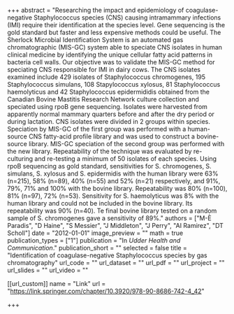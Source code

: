 +++
abstract = "Researching the impact and epidemiology of coagulase-negative Staphylococcus species (CNS) causing intramammary infections (IMI) require their identification at the species level. Gene sequencing is the gold standard but faster and less expensive methods could be useful. The Sherlock Microbial Identification System is an automated gas chromatographic (MIS-GC) system able to speciate CNS isolates in human clinical medicine by identifying the unique cellular fatty acid patterns in bacteria cell walls. Our objective was to validate the MIS-GC method for speciating CNS responsible for IMI in dairy cows. The CNS isolates examined include 429 isolates of Staphylococcus chromogenes, 195 Staphylococcus simulans, 108 Stapylococcus xylosus, 81 Staphylococcus haemolyticus and 42 Staphylococcus epidermididis obtained from the Canadian Bovine Mastitis Research Network culture collection and speciated using rpoB gene sequencing. Isolates were harvested from apparently normal mammary quarters before and after the dry period or during lactation. CNS isolates were divided in 2 groups within species. Speciation by MIS-GC of the first group was performed with a human-source CNS fatty-acid profile library and was used to construct a bovine-source library. MIS-GC speciation of the second group was performed with the new library. Repeatability of the technique was evaluated by re-culturing and re-testing a minimum of 50 isolates of each species. Using rpoB sequencing as gold standard, sensitivities for S. chromogenes, S. simulans, S. xylosus and S. epidermidis with the human library were 63% (n=215), 58% (n=89), 40% (n=55) and 52% (n=21) respectively, and 91%, 79%, 71% and 100% with the bovine library. Repeatability was 80% (n=100), 81% (n=97), 72% (n=53). Sensitivity for S. haemolyticus was 8% with the human library and could not be included in the bovine library. Its repeatability was 90% (n=40). Te final bovine library tested on a random sample of S. chromogenes gave a sensitivity of 89%."
authors = ["M-È Paradis", "D Haine", "S Messier", "J Middleton", "J Perry", "AI Ramirez", "DT Scholl"]
date = "2012-01-01"
image_preview = ""
math = true
publication_types = ["1"]
publication = "In *Udder Health and Communication*."
publication_short = ""
selected = false
title = "Identification of coagulase-negative Staphylococcus species by gas chromatography"
url_code = ""
url_dataset = ""
url_pdf = ""
url_project = ""
url_slides = ""
url_video = ""

[[url_custom]]
name = "Link"
url = "https://link.springer.com/chapter/10.3920/978-90-8686-742-4_42"

+++

